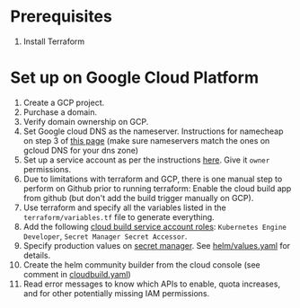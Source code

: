 # Prerequisites
1. Install Terraform

# Set up on Google Cloud Platform

1. Create a GCP project.
2. Purchase a domain.
3. Verify domain ownership on GCP.
4. Set Google cloud DNS as the nameserver. Instructions for namecheap on step 3 of [this page](https://www.typeeighty.com/add-domain-google-cloud/) (make sure nameservers match the ones on gcloud DNS for your dns zone)
5. Set up a service account as per the instructions [here](https://learn.hashicorp.com/terraform/gcp/build). Give it `owner` permissions.
6. Due to limitations with terraform and GCP, there is one manual step to perform on Github prior to running terraform:
    Enable the cloud build app from github (but don't add the build trigger manually on GCP).
7. Use terraform and specify all the variables listed in the `terraform/variables.tf` file to generate everything.
8. Add the following [cloud build service account roles](https://console.cloud.google.com/cloud-build/settings/service-account): `Kubernetes Engine Developer`, `Secret Manager Secret Accessor`.
9. Specify production values on [secret manager](https://console.cloud.google.com/security/secret-manager). See [helm/values.yaml](../helm/values.yaml) for details.
10. Create the helm community builder from the cloud console (see comment in [cloudbuild.yaml](../cloudbuild.yaml))
11. Read error messages to know which APIs to enable, quota increases, and for other potentially missing IAM permissions.
